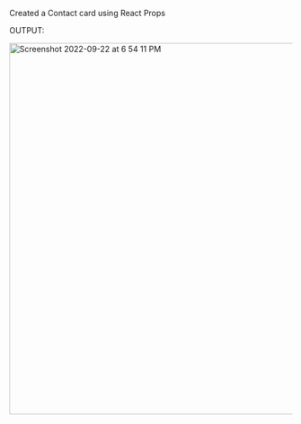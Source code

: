 Created a Contact card using React Props

OUTPUT:

<img width="660" alt="Screenshot 2022-09-22 at 6 54 11 PM" src="https://user-images.githubusercontent.com/97302447/191760216-4986dd38-4ea6-4ca8-bad2-2755a3bb1563.png">
